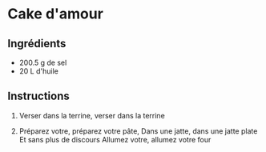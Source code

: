# Cake d'amour

## Ingrédients

- 200.5 g de sel
- 20 L d'huile

## Instructions

1. Verser dans la terrine, verser dans la terrine

2. Préparez votre, préparez votre pâte,
Dans une jatte, dans une jatte plate
Et sans plus de discours
Allumez votre, allumez votre four